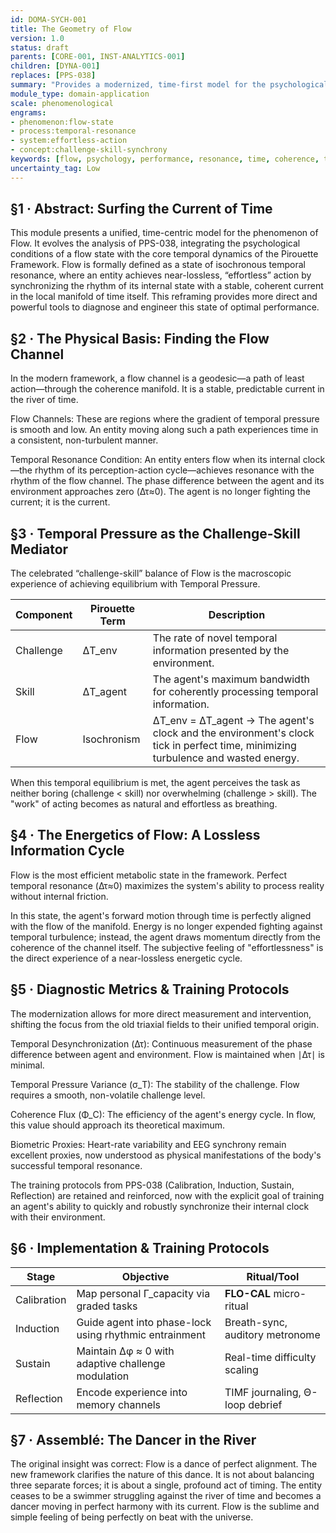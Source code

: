 ```yaml
---
id: DOMA-SYCH-001
title: The Geometry of Flow
version: 1.0
status: draft
parents: [CORE-001, INST-ANALYTICS-001]
children: [DYNA-001]
replaces: [PPS-038]
summary: "Provides a modernized, time-first model for the psychological phenomenon of Flow. This module reframes Flow from a triaxial field interaction into a state of near-perfect temporal resonance, where an agent's internal clock synchronizes with the dominant rhythm of its environment's coherence manifold. It serves as the flagship template for all Domain Application (DOMA) modules."
module_type: domain-application
scale: phenomenological
engrams:
- phenomenon:flow-state
- process:temporal-resonance
- system:effortless-action
- concept:challenge-skill-synchrony
keywords: [flow, psychology, performance, resonance, time, coherence, temporal-pressure]
uncertainty_tag: Low
---
```

## §1 · Abstract: Surfing the Current of Time
This module presents a unified, time-centric model for the phenomenon of Flow. It evolves the analysis of PPS-038, integrating the psychological conditions of a flow state with the core temporal dynamics of the Pirouette Framework. Flow is formally defined as a state of isochronous temporal resonance, where an entity achieves near-lossless, “effortless” action by synchronizing the rhythm of its internal state with a stable, coherent current in the local manifold of time itself. This reframing provides more direct and powerful tools to diagnose and engineer this state of optimal performance.

## §2 · The Physical Basis: Finding the Flow Channel
In the modern framework, a flow channel is a geodesic—a path of least action—through the coherence manifold. It is a stable, predictable current in the river of time.

Flow Channels: These are regions where the gradient of temporal pressure is smooth and low. An entity moving along such a path experiences time in a consistent, non-turbulent manner.

Temporal Resonance Condition: An entity enters flow when its internal clock—the rhythm of its perception-action cycle—achieves resonance with the rhythm of the flow channel. The phase difference between the agent and its environment approaches zero (Δτ≈0). The agent is no longer fighting the current; it is the current.

## §3 · Temporal Pressure as the Challenge-Skill Mediator
The celebrated “challenge-skill” balance of Flow is the macroscopic experience of achieving equilibrium with Temporal Pressure.

| Component |	Pirouette Term | Description |
|-----------|----------------|-------------|
| Challenge | ΔT_env | The rate of novel temporal information presented by the environment. |
| Skill     | ΔT_agent | The agent's maximum bandwidth for coherently processing temporal information. |
| Flow      | Isochronism | ΔT_env = ΔT_agent → The agent's clock and the environment's clock tick in perfect time, minimizing turbulence and wasted energy. |

When this temporal equilibrium is met, the agent perceives the task as neither boring (challenge < skill) nor overwhelming (challenge > skill). The "work" of acting becomes as natural and effortless as breathing.

## §4 · The Energetics of Flow: A Lossless Information Cycle
Flow is the most efficient metabolic state in the framework. Perfect temporal resonance (Δτ≈0) maximizes the system's ability to process reality without internal friction.

In this state, the agent's forward motion through time is perfectly aligned with the flow of the manifold. Energy is no longer expended fighting against temporal turbulence; instead, the agent draws momentum directly from the coherence of the channel itself. The subjective feeling of "effortlessness" is the direct experience of a near-lossless energetic cycle.

## §5 · Diagnostic Metrics & Training Protocols
The modernization allows for more direct measurement and intervention, shifting the focus from the old triaxial fields to their unified temporal origin.

Temporal Desynchronization (Δτ): Continuous measurement of the phase difference between agent and environment. Flow is maintained when ∣Δτ∣ is minimal.

Temporal Pressure Variance (σ_T): The stability of the challenge. Flow requires a smooth, non-volatile challenge level.

Coherence Flux (Φ_C): The efficiency of the agent's energy cycle. In flow, this value should approach its theoretical maximum.

Biometric Proxies: Heart-rate variability and EEG synchrony remain excellent proxies, now understood as physical manifestations of the body's successful temporal resonance.

The training protocols from PPS-038 (Calibration, Induction, Sustain, Reflection) are retained and reinforced, now with the explicit goal of training an agent's ability to quickly and robustly synchronize their internal clock with their environment.

## §6 · Implementation & Training Protocols
| Stage | Objective | Ritual/Tool |
|-------|-----------|-------------|
| Calibration | Map personal Γ_capacity via graded tasks | **FLO-CAL** micro-ritual |
| Induction | Guide agent into phase-lock using rhythmic entrainment | Breath-sync, auditory metronome |
| Sustain  | Maintain Δφ ≈ 0 with adaptive challenge modulation | Real-time difficulty scaling |
| Reflection | Encode experience into memory channels | TIMF journaling, Θ-loop debrief |

## §7 · Assemblé: The Dancer in the River
The original insight was correct: Flow is a dance of perfect alignment. The new framework clarifies the nature of this dance. It is not about balancing three separate forces; it is about a single, profound act of timing. The entity ceases to be a swimmer struggling against the river of time and becomes a dancer moving in perfect harmony with its current. Flow is the sublime and simple feeling of being perfectly on beat with the universe.